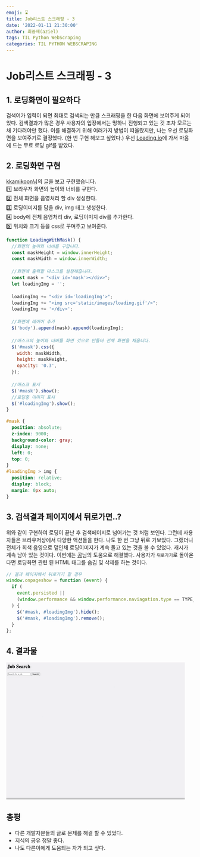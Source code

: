 ```yaml
---
emoji: ⌛️
title: Job리스트 스크래핑 - 3
date: '2022-01-11 21:30:00'
author: 최중재(aziel)
tags: TIL Python WebScraping
categories: TIL PYTHON WEBSCRAPING
---
```


# Job리스트 스크래핑 - 3

## 1. 로딩화면이 필요하다

검색어가 입력이 되면 최대로 검색되는 만큼 스크래핑을 한 다음 화면에 보여주게 되어 있다. 검색결과가 많은 경우 사용자의 입장에서는 멍하니 진행되고 있는 것 조차 모르는 채 기다려야만 했다. 이를 해결하기 위해 여러가지 방법이 떠올랐지만, 나는 우선 로딩화면을 보여주기로 결정했다. (한 번 구현 해보고 싶었다.) 우선 [Loading.io](https://loading.io/)에 가서 마음에 드는 무료 로딩 gif를 받았다.

## 2. 로딩화면 구현

[kkamikoon](https://kkamikoon.tistory.com/168)님의 글을 보고 구현했습니다.  
1️⃣ 브라우저 화면의 높이와 너비를 구한다.  
2️⃣ 전체 화면을 음영처리 할 div 생성한다.  
3️⃣ 로딩이미지를 담을 div, img 태그 생성한다.  
4️⃣ body에 전체 음영처리 div, 로딩이미지 div를 추가한다.  
5️⃣ 위치와 크기 등을 css로 꾸며주고 보여준다.

```javascript
function LoadingWithMask() {
  //화면의 높이와 너비를 구합니다.
  const maskHeight = window.innerHeight;
  const maskWidth = window.innerWidth;

  //화면에 출력할 마스크를 설정해줍니다.
  const mask = "<div id='mask'></div>";
  let loadingImg = '';

  loadingImg += "<div id='loadingImg'>";
  loadingImg += "<img src='static/images/loading.gif'/>";
  loadingImg += '</div>';

  //화면에 레이어 추가
  $('body').append(mask).append(loadingImg);

  //마스크의 높이와 너비를 화면 것으로 만들어 전체 화면을 채웁니다.
  $('#mask').css({
    width: maskWidth,
    height: maskHeight,
    opacity: '0.3',
  });

  //마스크 표시
  $('#mask').show();
  //로딩중 이미지 표시
  $('#loadingImg').show();
}
```

```css
#mask {
  position: absolute;
  z-index: 9000;
  background-color: gray;
  display: none;
  left: 0;
  top: 0;
}
#loadingImg > img {
  position: relative;
  display: block;
  margin: 0px auto;
}
```

## 3. 검색결과 페이지에서 뒤로가면..?

위와 같이 구현하여 로딩이 끝난 후 검색페이지로 넘어가는 것 처럼 보인다. 그런데 사용자들은 브라우저상에서 다양한 액션들을 한다. 나도 한 번 그냥 뒤로 가보았다. 그랬더니 전체가 회색 음영으로 덮인채 로딩이미지가 계속 돌고 있는 것을 볼 수 있었다. 캐시가 계속 남아 있는 것이다. 이번에는 [공](https://blog.naver.com/PostView.nhn?blogId=amabile29&logNo=221548195341&categoryNo=30&parentCategoryNo=0&viewDate=&currentPage=1&postListTopCurrentPage=1&from=postView)님의 도움으로 해결했다. 사용자가 `뒤로가기`로 돌아온다면 로딩화면 관련 된 HTML 태그를 숨김 및 삭제를 하는 것이다.

```javascript
// 결과 페이지에서 뒤로가기 할 경우
window.onpageshow = function (event) {
  if (
    event.persisted ||
    (window.performance && window.performance.naviagation.type == TYPE_BACK_FORWARD)
  ) {
    $('#mask, #loadingImg').hide();
    $('#mask, #loadingImg').remove();
  }
};
```

## 4. 결과물

![loading_demo](./test.gif)

## 총평

- 다른 개발자분들의 글로 문제를 해결 할 수 있었다.
- 지식의 공유 정말 좋다.
- 나도 다른이에게 도움되는 자가 되고 싶다.

```toc

```
